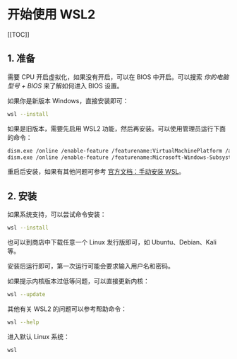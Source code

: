 # 开始使用 WSL2

[[TOC]]

## 1. 准备

需要 CPU 开启虚拟化，如果没有开启，可以在 BIOS 中开启。可以搜索 *你的电脑型号 + BIOS* 来了解如何进入 BIOS 设置。

如果你是新版本 Windows，直接安装即可：

```bash
wsl --install
```

如果是旧版本，需要先启用 WSL2 功能，然后再安装。可以使用管理员运行下面的命令：

```bash
dism.exe /online /enable-feature /featurename:VirtualMachinePlatform /all /norestart
dism.exe /online /enable-feature /featurename:Microsoft-Windows-Subsystem-Linux /all /norestart
```

重启后安装，如果有其他问题可参考 [官方文档：手动安装 WSL](https://learn.microsoft.com/zh-cn/windows/wsl/install-manual)。

## 2. 安装

如果系统支持，可以尝试命令安装：

```bash
wsl --install
```

也可以到商店中下载任意一个 Linux 发行版即可，如 Ubuntu、Debian、Kali 等。

安装后运行即可，第一次运行可能会要求输入用户名和密码。

如果提示内核版本过低等问题，可以直接更新内核：

```bash
wsl --update
```

其他有关 WSL2 的问题可以参考帮助命令：

```bash
wsl --help
```

进入默认 Linux 系统：

```bash
wsl
```
